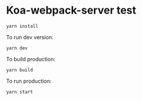 # Koa-webpack-server test

```
yarn install
```

To run dev version:
```
yarn dev
```

To build production:
```
yarn build
```

To run production:
```
yarn start
```